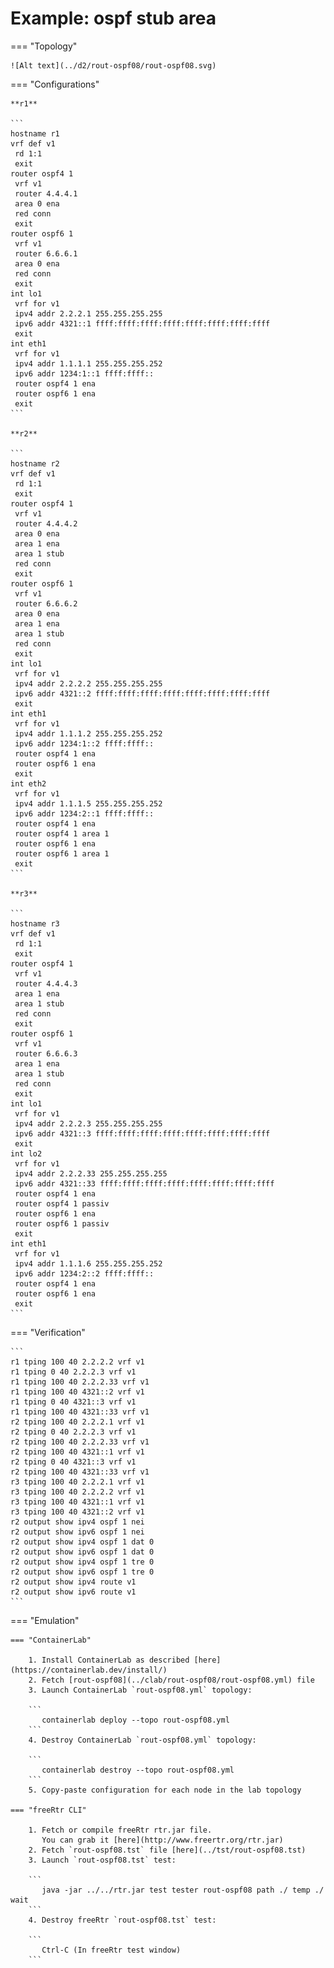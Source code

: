# Example: ospf stub area

=== "Topology"

    ![Alt text](../d2/rout-ospf08/rout-ospf08.svg)

=== "Configurations"

    **r1**

    ```
    hostname r1
    vrf def v1
     rd 1:1
     exit
    router ospf4 1
     vrf v1
     router 4.4.4.1
     area 0 ena
     red conn
     exit
    router ospf6 1
     vrf v1
     router 6.6.6.1
     area 0 ena
     red conn
     exit
    int lo1
     vrf for v1
     ipv4 addr 2.2.2.1 255.255.255.255
     ipv6 addr 4321::1 ffff:ffff:ffff:ffff:ffff:ffff:ffff:ffff
     exit
    int eth1
     vrf for v1
     ipv4 addr 1.1.1.1 255.255.255.252
     ipv6 addr 1234:1::1 ffff:ffff::
     router ospf4 1 ena
     router ospf6 1 ena
     exit
    ```

    **r2**

    ```
    hostname r2
    vrf def v1
     rd 1:1
     exit
    router ospf4 1
     vrf v1
     router 4.4.4.2
     area 0 ena
     area 1 ena
     area 1 stub
     red conn
     exit
    router ospf6 1
     vrf v1
     router 6.6.6.2
     area 0 ena
     area 1 ena
     area 1 stub
     red conn
     exit
    int lo1
     vrf for v1
     ipv4 addr 2.2.2.2 255.255.255.255
     ipv6 addr 4321::2 ffff:ffff:ffff:ffff:ffff:ffff:ffff:ffff
     exit
    int eth1
     vrf for v1
     ipv4 addr 1.1.1.2 255.255.255.252
     ipv6 addr 1234:1::2 ffff:ffff::
     router ospf4 1 ena
     router ospf6 1 ena
     exit
    int eth2
     vrf for v1
     ipv4 addr 1.1.1.5 255.255.255.252
     ipv6 addr 1234:2::1 ffff:ffff::
     router ospf4 1 ena
     router ospf4 1 area 1
     router ospf6 1 ena
     router ospf6 1 area 1
     exit
    ```

    **r3**

    ```
    hostname r3
    vrf def v1
     rd 1:1
     exit
    router ospf4 1
     vrf v1
     router 4.4.4.3
     area 1 ena
     area 1 stub
     red conn
     exit
    router ospf6 1
     vrf v1
     router 6.6.6.3
     area 1 ena
     area 1 stub
     red conn
     exit
    int lo1
     vrf for v1
     ipv4 addr 2.2.2.3 255.255.255.255
     ipv6 addr 4321::3 ffff:ffff:ffff:ffff:ffff:ffff:ffff:ffff
     exit
    int lo2
     vrf for v1
     ipv4 addr 2.2.2.33 255.255.255.255
     ipv6 addr 4321::33 ffff:ffff:ffff:ffff:ffff:ffff:ffff:ffff
     router ospf4 1 ena
     router ospf4 1 passiv
     router ospf6 1 ena
     router ospf6 1 passiv
     exit
    int eth1
     vrf for v1
     ipv4 addr 1.1.1.6 255.255.255.252
     ipv6 addr 1234:2::2 ffff:ffff::
     router ospf4 1 ena
     router ospf6 1 ena
     exit
    ```

=== "Verification"

    ```
    r1 tping 100 40 2.2.2.2 vrf v1
    r1 tping 0 40 2.2.2.3 vrf v1
    r1 tping 100 40 2.2.2.33 vrf v1
    r1 tping 100 40 4321::2 vrf v1
    r1 tping 0 40 4321::3 vrf v1
    r1 tping 100 40 4321::33 vrf v1
    r2 tping 100 40 2.2.2.1 vrf v1
    r2 tping 0 40 2.2.2.3 vrf v1
    r2 tping 100 40 2.2.2.33 vrf v1
    r2 tping 100 40 4321::1 vrf v1
    r2 tping 0 40 4321::3 vrf v1
    r2 tping 100 40 4321::33 vrf v1
    r3 tping 100 40 2.2.2.1 vrf v1
    r3 tping 100 40 2.2.2.2 vrf v1
    r3 tping 100 40 4321::1 vrf v1
    r3 tping 100 40 4321::2 vrf v1
    r2 output show ipv4 ospf 1 nei
    r2 output show ipv6 ospf 1 nei
    r2 output show ipv4 ospf 1 dat 0
    r2 output show ipv6 ospf 1 dat 0
    r2 output show ipv4 ospf 1 tre 0
    r2 output show ipv6 ospf 1 tre 0
    r2 output show ipv4 route v1
    r2 output show ipv6 route v1
    ```

=== "Emulation"

    === "ContainerLab"

        1. Install ContainerLab as described [here](https://containerlab.dev/install/)  
        2. Fetch [rout-ospf08](../clab/rout-ospf08/rout-ospf08.yml) file  
        3. Launch ContainerLab `rout-ospf08.yml` topology:  

        ```
           containerlab deploy --topo rout-ospf08.yml  
        ```
        4. Destroy ContainerLab `rout-ospf08.yml` topology:  

        ```
           containerlab destroy --topo rout-ospf08.yml  
        ```
        5. Copy-paste configuration for each node in the lab topology

    === "freeRtr CLI"

        1. Fetch or compile freeRtr rtr.jar file.  
           You can grab it [here](http://www.freertr.org/rtr.jar)  
        2. Fetch `rout-ospf08.tst` file [here](../tst/rout-ospf08.tst)  
        3. Launch `rout-ospf08.tst` test:  

        ```
           java -jar ../../rtr.jar test tester rout-ospf08 path ./ temp ./ wait
        ```
        4. Destroy freeRtr `rout-ospf08.tst` test:  

        ```
           Ctrl-C (In freeRtr test window)
        ```

